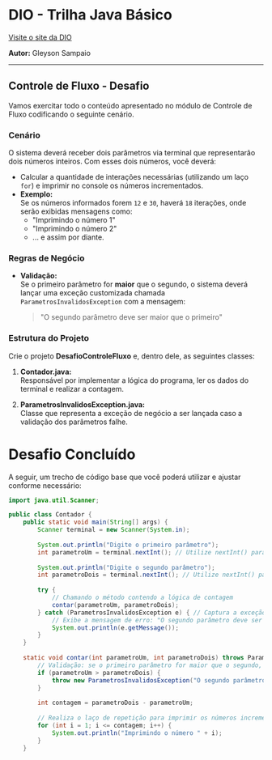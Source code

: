 # DIO - Trilha Java Básico

[Visite o site da DIO](https://www.dio.me)

**Autor:** Gleyson Sampaio

---

## Controle de Fluxo - Desafio

Vamos exercitar todo o conteúdo apresentado no módulo de Controle de Fluxo codificando o seguinte cenário.

### Cenário

O sistema deverá receber dois parâmetros via terminal que representarão dois números inteiros. Com esses dois números, você deverá:

- Calcular a quantidade de interações necessárias (utilizando um laço `for`) e imprimir no console os números incrementados.
- **Exemplo:**  
  Se os números informados forem `12` e `30`, haverá `18` iterações, onde serão exibidas mensagens como:  
  - "Imprimindo o número 1"  
  - "Imprimindo o número 2"  
  - ... e assim por diante.

### Regras de Negócio

- **Validação:**  
  Se o primeiro parâmetro for **maior** que o segundo, o sistema deverá lançar uma exceção customizada chamada `ParametrosInvalidosException` com a mensagem:  
  > "O segundo parâmetro deve ser maior que o primeiro"

### Estrutura do Projeto

Crie o projeto **DesafioControleFluxo** e, dentro dele, as seguintes classes:

1. **Contador.java:**  
   Responsável por implementar a lógica do programa, ler os dados do terminal e realizar a contagem.
   
2. **ParametrosInvalidosException.java:**  
   Classe que representa a exceção de negócio a ser lançada caso a validação dos parâmetros falhe.

# Desafio Concluído

A seguir, um trecho de código base que você poderá utilizar e ajustar conforme necessário:

```java
import java.util.Scanner;

public class Contador {
    public static void main(String[] args) {
        Scanner terminal = new Scanner(System.in);
        
        System.out.println("Digite o primeiro parâmetro");
        int parametroUm = terminal.nextInt(); // Utilize nextInt() para ler um inteiro
        
        System.out.println("Digite o segundo parâmetro");
        int parametroDois = terminal.nextInt(); // Utilize nextInt() para ler um inteiro
        
        try {
            // Chamando o método contendo a lógica de contagem
            contar(parametroUm, parametroDois);
        } catch (ParametrosInvalidosException e) { // Captura a exceção customizada
            // Exibe a mensagem de erro: "O segundo parâmetro deve ser maior que o primeiro"
            System.out.println(e.getMessage());
        }
    }
    
    static void contar(int parametroUm, int parametroDois) throws ParametrosInvalidosException {
        // Validação: se o primeiro parâmetro for maior que o segundo, lança a exceção
        if (parametroUm > parametroDois) {
            throw new ParametrosInvalidosException("O segundo parâmetro deve ser maior que o primeiro");
        }
        
        int contagem = parametroDois - parametroUm;
        
        // Realiza o laço de repetição para imprimir os números incrementados
        for (int i = 1; i <= contagem; i++) {
            System.out.println("Imprimindo o número " + i);
        }
    }

